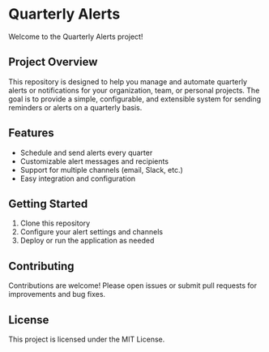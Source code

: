 # Quarterly Alerts

Welcome to the Quarterly Alerts project!

## Project Overview

This repository is designed to help you manage and automate quarterly alerts or notifications for your organization, team, or personal projects. The goal is to provide a simple, configurable, and extensible system for sending reminders or alerts on a quarterly basis.

## Features

- Schedule and send alerts every quarter
- Customizable alert messages and recipients
- Support for multiple channels (email, Slack, etc.)
- Easy integration and configuration

## Getting Started

1. Clone this repository
2. Configure your alert settings and channels
3. Deploy or run the application as needed

## Contributing

Contributions are welcome! Please open issues or submit pull requests for improvements and bug fixes.

## License

This project is licensed under the MIT License.